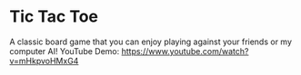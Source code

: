 # Tic Tac Toe
A classic board game that you can enjoy playing against your friends or my computer AI!
YouTube Demo: https://www.youtube.com/watch?v=mHkpvoHMxG4
